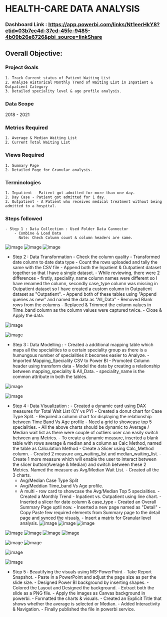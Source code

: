 # HEALTH-CARE DATA ANALYSIS

### Dashboard Link : https://app.powerbi.com/links/Nt1eerHkY8?ctid=03b7ec4d-37cd-45fc-9485-4b09b26e6726&pbi_source=linkShare
## Overall Objective:
### Project Goals
    1. Track Current status of Patient Waiting List
    2. Analyze Historical Monthly Trend of Waiting List in Inpatient & Outpatient Category
    3. Detailed speciality level & age profile analysis.

### Data Scope
2018 - 2021

### Metrics Required
    1. Average & Median Waiting List
    2. Current Total Waiting List

### Views Required
    1. Summary Page
    2. Detailed Page for Granular analysis.

### Terminologies
    1. Inpatient - Patient got admitted for more than one day.
    2. Day Case - Patient got admitted for 1 day.
    3. Outpatient - A Patient who receives medical treatment without being admitted to a hospital.

### Steps followed
    - Step 1 : Data Collection : Used Folder Data Cannector
        - Combine & Load Data
          Note: Check Column count & column headers are same.
![image](https://github.com/Arya0609/Pizza-Sales-Report/assets/163738283/e1bc32a5-5a56-4f4f-964b-9e1760ffcfa0)
![image](https://github.com/Arya0609/Pizza-Sales-Report/assets/163738283/6cab0d74-e465-4656-829e-49d88dafa2a4)
![image](https://github.com/Arya0609/Pizza-Sales-Report/assets/163738283/0c0743a1-1339-48b1-9272-44f43856bda9)
   - Step 2 : Data Transformation
    - Check the column quality
    - Transformed date column to date data type
    - Count the rows uploaded and tally the same with the CSV file
    - Append both the Inpatient & Outpatient dataset together so that I have a single dataset.
    - While reviewing, there were 2 differences - firstly, speciality_name column names were different so I have renamed the column, secondly case_type column was missing in Outpatient dataset so I have created a custom column in Outpatient dataset as "Outpatient".
    - Append both of these tables using "Append queries as new" and named the data as "All_Data"
    - Removed Blank rows from the columns
    - Replaced & Trimmed the column values in Time_band column as the column values were captured twice.
    - Close & Apply the data.

![image](https://github.com/Arya0609/Pizza-Sales-Report/assets/163738283/2ec38187-5c60-432e-96b1-1ff1fea9baf0)


![image](https://github.com/Arya0609/Pizza-Sales-Report/assets/163738283/6b139570-22c3-4834-a104-57e1a2245d19) 

   - Step 3 : Data Modelling : 
    - Created a additional mapping table which maps all the specialities to a certain speciality group as there is a humungous number of specialities it becomes easier to Analyze.
    - Imported Mapping_Speciality CSV to Power BI
    - Promoted Column header using transform data
    - Model the data by creating a relationship between mapping_speciality & All_Data.
    - speciality_name is the common attribute in both the tables.

![image](https://github.com/Arya0609/Pizza-Sales-Report/assets/163738283/5b8d1451-9a2d-481f-8c0a-36c056c77005)

![image](https://github.com/Arya0609/Pizza-Sales-Report/assets/163738283/c69a6e42-b9ad-49a8-ae28-5cec2378c6e2)

   - Step 4 : Data Visualization :
    - Created a dynamic card using DAX measures for Total Wait List (CY vs PY)
    - Created a donut chart for Case Type Split.
    - Required a column chart for displaying the relationship between Time Band Vs Age profile
    - Need a grid to showcase top 5 specialities.
    - All the above charts should be dynamic to Average / Median wait list as there were couple of outliers user can easily switch between any Metrics.
    - To create a dynamic measure, inserted a blank table with rows average & median and a column as Calc Method, named the table as Calculation Method
    - Create a Slicer using Calc_Method column.
    - Created 2 measure avg_waiting_list and median_waiting_list.
    - Create 1 more measure which will enable the user to interact between the slicer button(Average & Median) and switch between these 2 Metrics. Named the measure as Avg/Median Wait List.
    - Created all the 3 charts.
        - Avg/Median Case Type Split
        - Avg/Meddian Time_band Vs Age profile.
        - A multi - row card to showcase the Avg/Median Top 5 specialities.
    - Created a Monthly Trend - Inpatient vs. Outpatient using line chart.
    - Inserted a slicer for date column & case_type
    - Created an Overall Summary Page uptil now.
    - Inserted a new page named as "Detail"
    - Copy Paste few required elements from Summary page to the detail page and synced the visuals.
    - Insert a matrix for Granular level analysis.
![image](https://github.com/Arya0609/Pizza-Sales-Report/assets/163738283/9029d848-3194-4d2b-bd89-0de5a0d128d2)
![image](https://github.com/Arya0609/Pizza-Sales-Report/assets/163738283/26612d74-651e-42be-bf41-5d0c5db24f14)
![image](https://github.com/Arya0609/Pizza-Sales-Report/assets/163738283/b44fe045-7670-42e8-8886-ee9e8f2d4c40)

![image](https://github.com/Arya0609/Pizza-Sales-Report/assets/163738283/14267ef1-3ea3-45c1-9b61-0cafd15d7146)
![image](https://github.com/Arya0609/Pizza-Sales-Report/assets/163738283/d0fc3876-d839-46b2-afe7-6eec44a465f0)
![image](https://github.com/Arya0609/Pizza-Sales-Report/assets/163738283/b4624ec8-9bbf-44ed-bb7a-5d7d86635658)
![image](https://github.com/Arya0609/Pizza-Sales-Report/assets/163738283/507a77c3-39e0-4824-80a9-17068c75e462)

![image](https://github.com/Arya0609/Pizza-Sales-Report/assets/163738283/24f39fe3-ee36-474d-a087-6a69c2ccc1dc)
![image](https://github.com/Arya0609/Pizza-Sales-Report/assets/163738283/bcc37d51-dd87-4683-904e-3667ffa959e0)


![image](https://github.com/Arya0609/Pizza-Sales-Report/assets/163738283/4f4c8d37-1552-4fb9-a995-52ca90f5466d)


![image](https://github.com/Arya0609/Pizza-Sales-Report/assets/163738283/c14ac5f1-7e58-4bec-ba49-5701e3191dff)

   - Step 5 : Beautifying the visuals using MS-PowerPoint
    - Take Report Snapshot.
    - Paste in a PowerPoint and adjust the page size as per the slide size.
    - Designed Power BI background by inserting shapes.
    - Colored the Layout and Designed the background.
    - Extract both the slide as a PNG file.
    - Apply the images as Canvas background in powerbi.
    - Formatted the charts & visuals.
    - Created an Explicit Title that shows whether the average is selected or Median.
    - Added Interactivity & Navigation.
    - Finally published the file in powerbi service.





    





  











